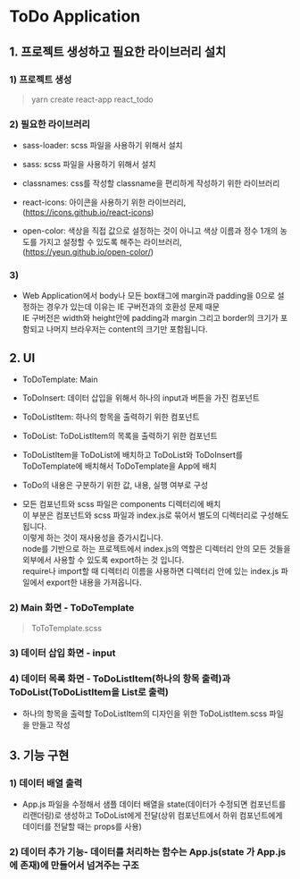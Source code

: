 # ToDo Application

## 1. 프로젝트 생성하고 필요한 라이브러리 설치

### 1) 프로젝트 생성

> yarn create react-app react_todo

### 2) 필요한 라이브러리

- sass-loader: scss 파일을 사용하기 위해서 설치
- sass: scss 파일을 사용하기 위해서 설치

- classnames: css를 작성할 classname을 편리하게 작성하기 위한 라이브러리

- react-icons: 아이콘을 사용하기 위한 라이브러리, (https://icons.github.io/react-icons)

- open-color: 색상을 직접 값으로 설정하는 것이 아니고 색상 이름과 정수 1개의 농도를 가지고 설정할 수 있도록 해주는 라이브러리, (https://yeun.github.io/open-color/)

### 3)

- Web Application에서 body나 모든 box태그에 margin과 padding을 0으로 설정하는 경우가 있는데 이유는 IE 구버전과의 호환성 문제 때문  
  IE 구버전은 width와 height안에 padding과 margin 그리고 border의 크기가 포함되고 나머지 브라우저는 content의 크기만 포함됩니다.

## 2. UI

- ToDoTemplate: Main
- ToDoInsert: 데이터 삽입을 위해서 하나의 input과 버튼을 가진 컴포넌트
- ToDoListItem: 하나의 항목을 출력하기 위한 컴포넌트
- ToDoList: ToDoListItem의 목록을 출력하기 위한 컴포넌트

- ToDoListItem을 ToDoList에 배치하고 ToDoList와 ToDoInsert를 ToDoTemplate에 배치해서 ToDoTemplate을 App에 배치

- ToDo의 내용은 구분하기 위한 값, 내용, 실행 여부로 구성

- 모든 컴포넌트와 scss 파일은 components 디렉터리에 배치  
  이 부분은 컴포넌트와 scss 파일과 index.js로 묶어서 별도의 디렉터리로 구성해도 됩니다.  
  이렇게 하는 것이 재사용성을 증가시킵니다.  
  node를 기반으로 하는 프로젝트에서 index.js의 역할은 디렉터리 안의 모든 것들을 외부에서 사용할 수 있도록 export하는 것 입니다.  
  require나 import할 때 디렉터리 이름을 사용하면 디렉터리 안에 있는 index.js 파일에서 export한 내용을 가져옵니다.

### 2) Main 화면 - ToDoTemplate

> ToToTemplate.scss

### 3) 데이터 삽입 화면 - input

### 4) 데이터 목록 화면 - ToDoListItem(하나의 항목 출력)과 ToDoList(ToDoListItem을 List로 출력)

- 하나의 항목을 출력할 ToDoListItem의 디자인을 위한 ToDoListItem.scss 파일을 만들고 작성

## 3. 기능 구현

### 1) 데이터 배열 출력

- App.js 파일을 수정해서 샘플 데이터 배열을 state(데이터가 수정되면 컴포넌트를 리랜더링)로 생성하고 ToDoList에게 전달(상위 컴포넌트에서 하위 컴포넌트에게 데이터를 전달할 때는 props를 사용)

### 2) 데이터 추가 기능- 데이터를 처리하는 함수는 App.js(state 가 App.js에 존재)에 만들어서 넘겨주는 구조
